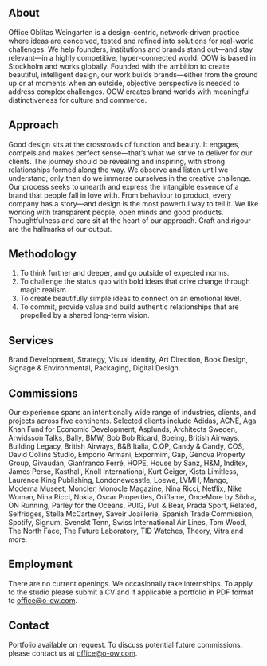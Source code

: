 ## About
Office Oblitas Weingarten is a design-centric, network-driven practice where ideas are conceived, tested and refined into solutions for real-world challenges. We help founders, institutions and brands stand out—and stay relevant—in a highly competitive, hyper-connected world. OOW is based in Stockholm and works globally. Founded with the ambition to create beautiful, intelligent design, our work builds brands—either from the ground up or at moments when an outside, objective perspective is needed to address complex challenges. OOW creates brand worlds with meaningful distinctiveness for culture and commerce.

## Approach
Good design sits at the crossroads of function and beauty. It engages, compels and makes perfect sense—that’s what we strive to deliver for our clients. The journey should be revealing and inspiring, with strong relationships formed along the way. We observe and listen until we understand; only then do we immerse ourselves in the creative challenge. Our process seeks to unearth and express the intangible essence of a brand that people fall in love with. From behaviour to product, every company has a story—and design is the most powerful way to tell it. We like working with transparent people, open minds and good products. Thoughtfulness and care sit at the heart of our approach. Craft and rigour are the hallmarks of our output.

## Methodology
1. To think further and deeper, and go outside of expected norms.
2. To challenge the status quo with bold ideas that drive change through magic realism.
3. To create beautifully simple ideas to connect on an emotional level.
4. To commit, provide value and build authentic relationships that are propelled by a shared long-term vision.

## Services
Brand Development, Strategy, Visual Identity, Art Direction, Book Design, Signage & Environmental, Packaging, Digital Design.

## Commissions
Our experience spans an intentionally wide range of industries, clients, and projects across five continents. Selected clients include Adidas, ACNE, Aga Khan Fund for Economic Development, Asplunds, Architects Sweden, Arwidsson Talks, Bally, BMW, Bob Bob Ricard, Boeing, British Airways, Building Legacy, British Airways, B&B Italia, C.QP, Candy & Candy, COS, David Collins Studio, Emporio Armani, Expormim, Gap, Genova Property Group, Givaudan, Gianfranco Ferré, HOPE, House by Sanz, H&M, Inditex, James Perse, Kasthall, Knoll International, Kurt Geiger, Kista Limitless, Laurence King Publishing, Londonewcastle, Loewe, LVMH, Mango, Moderna Museet, Moncler, Monocle Magazine, Nina Ricci, Netflix, Nike Woman, Nina Ricci, Nokia, Oscar Properties, Oriflame, OnceMore by Södra, ON Running, Parley for the Oceans, PUIG, Pull & Bear, Prada Sport, Related, Selfridges, Stella McCartney, Savoir Joaillerie, Spanish Trade Commission, Spotify, Signum, Svenskt Tenn, Swiss International Air Lines, Tom Wood, The North Face, The Future Laboratory, TID Watches, Theory, Vitra and more.

## Employment
There are no current openings. We occasionally take internships. To apply to the studio please submit a CV and if applicable a portfolio in PDF format to office@o-ow.com.

## Contact
Portfolio available on request. To discuss potential future commissions, please contact us at office@o-ow.com.
